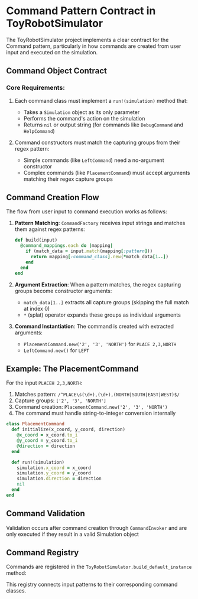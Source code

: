 # Command Pattern Contract in ToyRobotSimulator

The ToyRobotSimulator project implements a clear contract for the Command pattern, particularly in how commands are created from user input and executed on the simulation.

## Command Object Contract

### Core Requirements:

1. Each command class must implement a `run!(simulation)` method that:

   - Takes a `Simulation` object as its only parameter
   - Performs the command's action on the simulation
   - Returns `nil` or output string (for commands like `DebugCommand` and `HelpCommand`)

2. Command constructors must match the capturing groups from their regex pattern:
   - Simple commands (like `LeftCommand`) need a no-argument constructor
   - Complex commands (like `PlacementCommand`) must accept arguments matching their regex capture groups

## Command Creation Flow

The flow from user input to command execution works as follows:

1. **Pattern Matching**:
   `CommandFactory` receives input strings and matches them against regex patterns:

   ```ruby
   def build(input)
     @command_mappings.each do |mapping|
       if (match_data = input.match(mapping[:pattern]))
         return mapping[:command_class].new(*match_data[1..])
       end
     end
   end
   ```

2. **Argument Extraction**:
   When a pattern matches, the regex capturing groups become constructor arguments:

   - `match_data[1..]` extracts all capture groups (skipping the full match at index 0)
   - `*` (splat) operator expands these groups as individual arguments

3. **Command Instantiation**:
   The command is created with extracted arguments:
   - `PlacementCommand.new('2', '3', 'NORTH')` for `PLACE 2,3,NORTH`
   - `LeftCommand.new()` for `LEFT`

## Example: The PlacementCommand

For the input `PLACEH 2,3,NORTH`:

1. Matches pattern: `/^PLACE\s(\d+),(\d+),(NORTH|SOUTH|EAST|WEST)$/`
2. Capture groups: `['2', '3', 'NORTH']`
3. Command creation: `PlacementCommand.new('2', '3', 'NORTH')`
4. The command must handle string-to-integer conversion internally

```ruby
class PlacementCommand
  def initialize(x_coord, y_coord, direction)
    @x_coord = x_coord.to_i
    @y_coord = y_coord.to_i
    @direction = direction
  end

  def run!(simulation)
    simulation.x_coord = x_coord
    simulation.y_coord = y_coord
    simulation.direction = direction
    nil
  end
end
```

## Command Validation

Validation occurs after command creation through `CommandInvoker` and are only executed if they result in a valid Simulation object

## Command Registry

Commands are registered in the `ToyRobotSimulator.build_default_instance` method:

This registry connects input patterns to their corresponding command classes.
